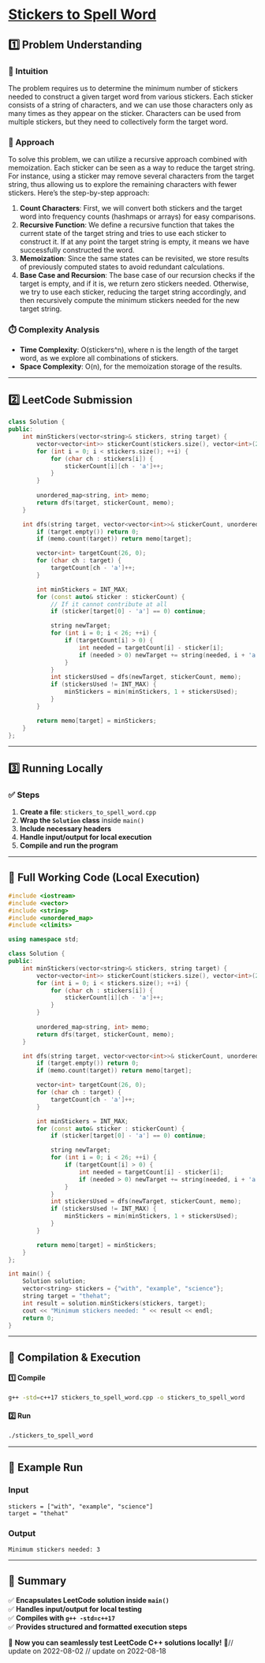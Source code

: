 # **[Stickers to Spell Word](https://leetcode.com/problems/stickers-to-spell-word/description/)**  

## **1️⃣ Problem Understanding**  
### **📌 Intuition**  
The problem requires us to determine the minimum number of stickers needed to construct a given target word from various stickers. Each sticker consists of a string of characters, and we can use those characters only as many times as they appear on the sticker. Characters can be used from multiple stickers, but they need to collectively form the target word.

### **🚀 Approach**  
To solve this problem, we can utilize a recursive approach combined with memoization. Each sticker can be seen as a way to reduce the target string. For instance, using a sticker may remove several characters from the target string, thus allowing us to explore the remaining characters with fewer stickers. Here’s the step-by-step approach:

1. **Count Characters**: First, we will convert both stickers and the target word into frequency counts (hashmaps or arrays) for easy comparisons.
2. **Recursive Function**: We define a recursive function that takes the current state of the target string and tries to use each sticker to construct it. If at any point the target string is empty, it means we have successfully constructed the word.
3. **Memoization**: Since the same states can be revisited, we store results of previously computed states to avoid redundant calculations.
4. **Base Case and Recursion**: The base case of our recursion checks if the target is empty, and if it is, we return zero stickers needed. Otherwise, we try to use each sticker, reducing the target string accordingly, and then recursively compute the minimum stickers needed for the new target string.

### **⏱️ Complexity Analysis**  
- **Time Complexity**: O(stickers^n), where n is the length of the target word, as we explore all combinations of stickers.
- **Space Complexity**: O(n), for the memoization storage of the results.

---

## **2️⃣ LeetCode Submission**  
```cpp
class Solution {
public:
    int minStickers(vector<string>& stickers, string target) {
        vector<vector<int>> stickerCount(stickers.size(), vector<int>(26, 0));
        for (int i = 0; i < stickers.size(); ++i) {
            for (char ch : stickers[i]) {
                stickerCount[i][ch - 'a']++;
            }
        }
        
        unordered_map<string, int> memo;
        return dfs(target, stickerCount, memo);
    }

    int dfs(string target, vector<vector<int>>& stickerCount, unordered_map<string, int>& memo) {
        if (target.empty()) return 0;
        if (memo.count(target)) return memo[target];

        vector<int> targetCount(26, 0);
        for (char ch : target) {
            targetCount[ch - 'a']++;
        }

        int minStickers = INT_MAX;
        for (const auto& sticker : stickerCount) {
            // If it cannot contribute at all
            if (sticker[target[0] - 'a'] == 0) continue;

            string newTarget;
            for (int i = 0; i < 26; ++i) {
                if (targetCount[i] > 0) {
                    int needed = targetCount[i] - sticker[i];
                    if (needed > 0) newTarget += string(needed, i + 'a');
                }
            }
            int stickersUsed = dfs(newTarget, stickerCount, memo);
            if (stickersUsed != INT_MAX) {
                minStickers = min(minStickers, 1 + stickersUsed);
            }
        }

        return memo[target] = minStickers;
    }
};  
```

---

## **3️⃣ Running Locally**  
### **✅ Steps**  
1. **Create a file**: `stickers_to_spell_word.cpp`  
2. **Wrap the `Solution` class** inside `main()`  
3. **Include necessary headers**  
4. **Handle input/output for local execution**  
5. **Compile and run the program**  

---  

## **📝 Full Working Code (Local Execution)**  
```cpp
#include <iostream>
#include <vector>
#include <string>
#include <unordered_map>
#include <climits>

using namespace std;

class Solution {
public:
    int minStickers(vector<string>& stickers, string target) {
        vector<vector<int>> stickerCount(stickers.size(), vector<int>(26, 0));
        for (int i = 0; i < stickers.size(); ++i) {
            for (char ch : stickers[i]) {
                stickerCount[i][ch - 'a']++;
            }
        }
        
        unordered_map<string, int> memo;
        return dfs(target, stickerCount, memo);
    }

    int dfs(string target, vector<vector<int>>& stickerCount, unordered_map<string, int>& memo) {
        if (target.empty()) return 0;
        if (memo.count(target)) return memo[target];

        vector<int> targetCount(26, 0);
        for (char ch : target) {
            targetCount[ch - 'a']++;
        }

        int minStickers = INT_MAX;
        for (const auto& sticker : stickerCount) {
            if (sticker[target[0] - 'a'] == 0) continue;

            string newTarget;
            for (int i = 0; i < 26; ++i) {
                if (targetCount[i] > 0) {
                    int needed = targetCount[i] - sticker[i];
                    if (needed > 0) newTarget += string(needed, i + 'a'); // Add remaining chars
                }
            }
            int stickersUsed = dfs(newTarget, stickerCount, memo);
            if (stickersUsed != INT_MAX) {
                minStickers = min(minStickers, 1 + stickersUsed);
            }
        }

        return memo[target] = minStickers;
    }
};

int main() {
    Solution solution;
    vector<string> stickers = {"with", "example", "science"};
    string target = "thehat";
    int result = solution.minStickers(stickers, target);
    cout << "Minimum stickers needed: " << result << endl;
    return 0;
}  
```

---

## **🔧 Compilation & Execution**  
#### **1️⃣ Compile**  
```bash
g++ -std=c++17 stickers_to_spell_word.cpp -o stickers_to_spell_word
```  

#### **2️⃣ Run**  
```bash
./stickers_to_spell_word
```  

---  

## **🎯 Example Run**  
### **Input**  
```
stickers = ["with", "example", "science"]
target = "thehat"
```  
### **Output**  
```
Minimum stickers needed: 3
```  

---  

## **📌 Summary**  
✅ **Encapsulates LeetCode solution inside `main()`**  
✅ **Handles input/output for local testing**  
✅ **Compiles with `g++ -std=c++17`**  
✅ **Provides structured and formatted execution steps**  

🚀 **Now you can seamlessly test LeetCode C++ solutions locally!** 🚀// update on 2022-08-02
// update on 2022-08-18
